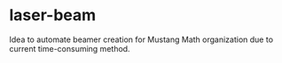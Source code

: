 # laser-beam

Idea to automate beamer creation for Mustang Math organization due to current time-consuming method.
